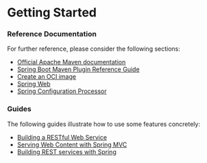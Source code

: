 # Getting Started

### Reference Documentation
For further reference, please consider the following sections:

* [Official Apache Maven documentation](https://maven.apache.org/guides/index.html)
* [Spring Boot Maven Plugin Reference Guide](https://docs.spring.io/spring-boot/docs/2.7.13-SNAPSHOT/maven-plugin/reference/html/)
* [Create an OCI image](https://docs.spring.io/spring-boot/docs/2.7.13-SNAPSHOT/maven-plugin/reference/html/#build-image)
* [Spring Web](https://docs.spring.io/spring-boot/docs/2.7.13-SNAPSHOT/reference/htmlsingle/#web)
* [Spring Configuration Processor](https://docs.spring.io/spring-boot/docs/2.7.13-SNAPSHOT/reference/htmlsingle/#appendix.configuration-metadata.annotation-processor)

### Guides
The following guides illustrate how to use some features concretely:

* [Building a RESTful Web Service](https://spring.io/guides/gs/rest-service/)
* [Serving Web Content with Spring MVC](https://spring.io/guides/gs/serving-web-content/)
* [Building REST services with Spring](https://spring.io/guides/tutorials/rest/)

